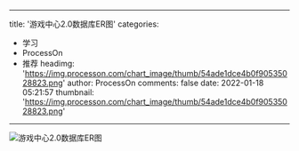 
---
title: '游戏中心2.0数据库ER图'
categories: 
 - 学习
 - ProcessOn
 - 推荐
headimg: 'https://img.processon.com/chart_image/thumb/54ade1dce4b0f90535028823.png'
author: ProcessOn
comments: false
date: 2022-01-18 05:21:57
thumbnail: 'https://img.processon.com/chart_image/thumb/54ade1dce4b0f90535028823.png'
---

<div>   
<img class="thumb" alt="游戏中心2.0数据库ER图" src="https://img.processon.com/chart_image/thumb/54ade1dce4b0f90535028823.png" referrerpolicy="no-referrer">
<p></p>  
</div>
            